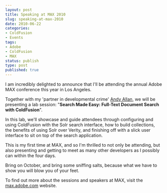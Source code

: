 ```yaml
---
layout: post
title: Speaking at MAX 2010
slug: speaking-at-max-2010
date: 2010-06-22
categories:
- ColdFusion
- Events
tags:
- Adobe
- ColdFusion
- MAX
status: publish
type: post
published: true
---
```

<p>I am incredibly delighted to announce that I'll be attending the annual Adobe MAX conference this year in Los Angeles.</p>
<p>Together with my 'partner in developmental crime' <a title="Visit Andy @ andyallan.com" href="http://www.andyallan.com" target="_blank">Andy Allan</a>, we will be presenting a lab session: "<strong>Search Made Easy: Full-Text Document Search with ColdFusion</strong>".</p>
<p>In this lab, we'll showcase and guide attendees through configuring and using ColdFusion with the Solr search interface, how to build collections, the benefits of using Solr over Verity, and finishing off with a slick user interface to sit on top of the search application.</p>
<p>This is my first time at MAX, and so I'm thrilled to not only be attending, but also presenting and getting to meet as many other developers as I possibly can within the four days.</p>
<p>Bring on October, and bring some sniffing salts, because what we have to show you will blow you of your feet.</p>
<p>To find out more about the sessions and speakers at MAX, visit the <a title="Visit max.adobe.com" href="http://max.adobe.com/" target="_blank">max.adobe.com</a> website.</p>
